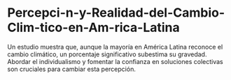 # Percepci-n-y-Realidad-del-Cambio-Clim-tico-en-Am-rica-Latina
Un estudio muestra que, aunque la mayoría en América Latina reconoce el cambio climático, un porcentaje significativo subestima su gravedad. Abordar el individualismo y fomentar la confianza en soluciones colectivas son cruciales para cambiar esta percepción.
